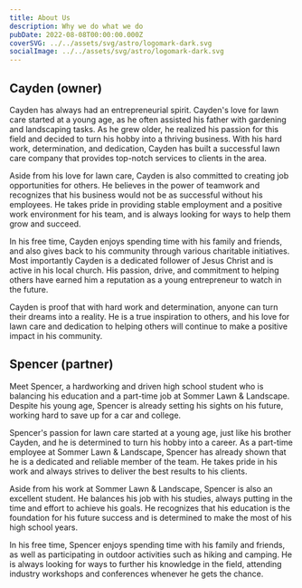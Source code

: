 ```yaml
---
title: About Us
description: Why we do what we do
pubDate: 2022-08-08T00:00:00.000Z
coverSVG: ../../assets/svg/astro/logomark-dark.svg
socialImage: ../../assets/svg/astro/logomark-dark.svg
---
```

## Cayden (owner)
Cayden has always had an entrepreneurial spirit. Cayden's love for lawn care started at a young age, as he often assisted his father with gardening and landscaping tasks. As he grew older, he realized his passion for this field and decided to turn his hobby into a thriving business. With his hard work, determination, and dedication, Cayden has built a successful lawn care company that provides top-notch services to clients in the area.

Aside from his love for lawn care, Cayden is also committed to creating job opportunities for others. He believes in the power of teamwork and recognizes that his business would not be as successful without his employees. He takes pride in providing stable employment and a positive work environment for his team, and is always looking for ways to help them grow and succeed.

In his free time, Cayden enjoys spending time with his family and friends, and also gives back to his community through various charitable initiatives. Most importantly Cayden is a dedicated follower of Jesus Christ and is active in his local church. His passion, drive, and commitment to helping others have earned him a reputation as a young entrepreneur to watch in the future.

Cayden is proof that with hard work and determination, anyone can turn their dreams into a reality. He is a true inspiration to others, and his love for lawn care and dedication to helping others will continue to make a positive impact in his community.

## Spencer (partner)

Meet Spencer, a hardworking and driven high school student who is balancing his education and a part-time job at Sommer Lawn & Landscape. Despite his young age, Spencer is already setting his sights on his future, working hard to save up for a car and college.

Spencer's passion for lawn care started at a young age, just like his brother Cayden, and he is determined to turn his hobby into a career. As a part-time employee at Sommer Lawn & Landscape, Spencer has already shown that he is a dedicated and reliable member of the team. He takes pride in his work and always strives to deliver the best results to his clients.

Aside from his work at Sommer Lawn & Landscape, Spencer is also an excellent student. He balances his job with his studies, always putting in the time and effort to achieve his goals. He recognizes that his education is the foundation for his future success and is determined to make the most of his high school years.

In his free time, Spencer enjoys spending time with his family and friends, as well as participating in outdoor activities such as hiking and camping. He is always looking for ways to further his knowledge in the field, attending industry workshops and conferences whenever he gets the chance.


